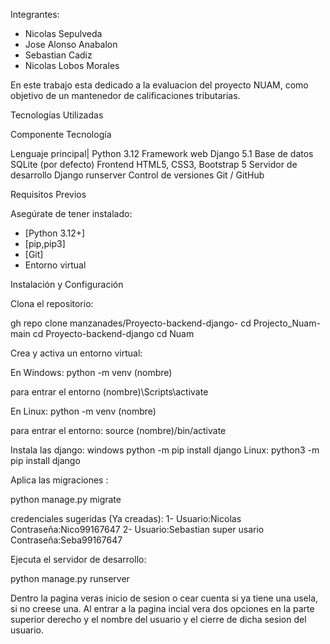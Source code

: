 Integrantes:
- Nicolas Sepulveda
- Jose Alonso Anabalon
- Sebastian Cadiz
- Nicolas Lobos Morales

En este trabajo esta dedicado a la evaluacion del proyecto NUAM, como objetivo de un mantenedor de calificaciones tributarias.

Tecnologías Utilizadas

Componente Tecnología 

Lenguaje principal| Python 3.12 
Framework web Django 5.1 
Base de datos SQLite (por defecto) 
Frontend HTML5, CSS3, Bootstrap 5 
Servidor de desarrollo Django runserver 
Control de versiones Git / GitHub 



 Requisitos Previos

Asegúrate de tener instalado:

- [Python 3.12+]
- [pip,pip3]
- [Git]
- Entorno virtual


Instalación y Configuración

Clona el repositorio:

gh repo clone manzanades/Proyecto-backend-django-
cd Projecto_Nuam-main
  cd Proyecto-backend-django
    cd Nuam

Crea y activa un entorno virtual:

En Windows:
python -m venv (nombre)

para entrar el entorno
(nombre)\Scripts\activate

En Linux:
python -m venv (nombre)

para entrar el entorno:
source (nombre)/bin/activate

Instala las django:
windows
python -m pip install django
Linux:
python3 -m pip install django

Aplica las migraciones :

python manage.py migrate

credenciales sugeridas (Ya creadas):
1-
Usuario:Nicolas
Contraseña:Nico99167647
2-
Usuario:Sebastian super usario
Contraseña:Seba99167647

Ejecuta el servidor de desarrollo:

python manage.py runserver

Dentro la pagina veras inicio de sesion o cear cuenta si ya tiene una usela, si no creese una. 
Al entrar a la pagina incial vera dos opciones en la parte superior derecho y el nombre del usuario y el cierre de dicha sesion del usuario. 
